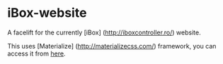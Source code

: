 # iBox-website

A facelift for the currently [iBox] (http://iboxcontroller.ro/) website.

This uses [Materialize] (http://materializecss.com/) framework, you can access it from [here](https://crysislol.github.io/iBox-website/).
